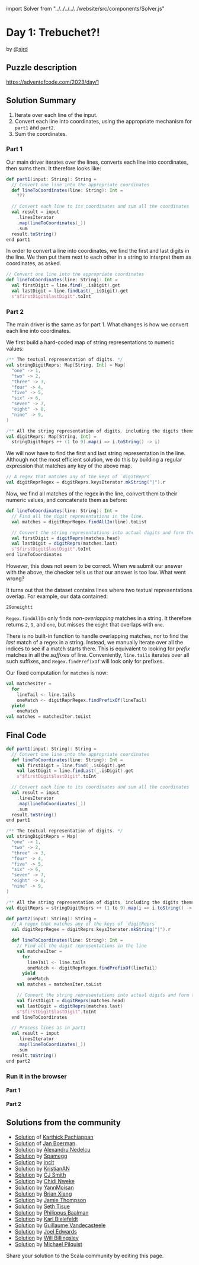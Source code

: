 import Solver from "../../../../../website/src/components/Solver.js"

# Day 1: Trebuchet?!

by [@sjrd](https://github.com/sjrd)

## Puzzle description

https://adventofcode.com/2023/day/1

## Solution Summary

1. Iterate over each line of the input.
2. Convert each line into coordinates, using the appropriate mechanism for `part1` and `part2`.
3. Sum the coordinates.

### Part 1

Our main driver iterates over the lines, converts each line into coordinates, then sums them.
It therefore looks like:

```scala
def part1(input: String): String =
  // Convert one line into the appropriate coordinates
  def lineToCoordinates(line: String): Int =
    ???

  // Convert each line to its coordinates and sum all the coordinates
  val result = input
    .linesIterator
    .map(lineToCoordinates(_))
    .sum
  result.toString()
end part1
```

In order to convert a line into coordinates, we find the first and last digits in the line.
We then put them next to each other in a string to interpret them as coordinates, as asked.

```scala
// Convert one line into the appropriate coordinates
def lineToCoordinates(line: String): Int =
  val firstDigit = line.find(_.isDigit).get
  val lastDigit = line.findLast(_.isDigit).get
  s"$firstDigit$lastDigit".toInt
```

### Part 2

The main driver is the same as for part 1.
What changes is how we convert each line into coordinates.

We first build a hard-coded map of string representations to numeric values:

```scala
/** The textual representation of digits. */
val stringDigitReprs: Map[String, Int] = Map(
  "one" -> 1,
  "two" -> 2,
  "three" -> 3,
  "four" -> 4,
  "five" -> 5,
  "six" -> 6,
  "seven" -> 7,
  "eight" -> 8,
  "nine" -> 9,
)

/** All the string representation of digits, including the digits themselves. */
val digitReprs: Map[String, Int] =
  stringDigitReprs ++ (1 to 9).map(i => i.toString() -> i)
```

We will now have to find the first and last string representation in the line.
Although not the most efficient solution, we do this by building a regular expression that matches any key of the above map.

```scala
// A regex that matches any of the keys of `digitReprs`
val digitReprRegex = digitReprs.keysIterator.mkString("|").r
```

Now, we find all matches of the regex in the line, convert them to their numeric values, and concatenate them as before:

```scala
def lineToCoordinates(line: String): Int =
  // Find all the digit representations in the line.
  val matches = digitReprRegex.findAllIn(line).toList

  // Convert the string representations into actual digits and form the result
  val firstDigit = digitReprs(matches.head)
  val lastDigit = digitReprs(matches.last)
  s"$firstDigit$lastDigit".toInt
end lineToCoordinates
```

However, this does not seem to be correct.
When we submit our answer with the above, the checker tells us that our answer is too low.
What went wrong?

It turns out that the dataset contains lines where two textual representations overlap.
For example, our data contained:

```
29oneightt
```

`Regex.findAllIn` only finds *non-overlapping* matches in a string.
It therefore returns `2`, `9`, and `one`, but misses the `eight` that overlaps with `one`.

There is no built-in function to handle overlapping matches, nor to find the *last* match of a regex in a string.
Instead, we manually iterate over all the indices to see if a match starts there.
This is equivalent to looking for *prefix* matches in all the *suffixes* of line.
Conveniently, `line.tails` iterates over all such suffixes, and `Regex.findPrefixOf` will look only for prefixes.

Our fixed computation for `matches` is now:

```scala
val matchesIter =
  for
    lineTail <- line.tails
    oneMatch <- digitReprRegex.findPrefixOf(lineTail)
  yield
    oneMatch
val matches = matchesIter.toList
```

## Final Code

```scala
def part1(input: String): String =
  // Convert one line into the appropriate coordinates
  def lineToCoordinates(line: String): Int =
    val firstDigit = line.find(_.isDigit).get
    val lastDigit = line.findLast(_.isDigit).get
    s"$firstDigit$lastDigit".toInt

  // Convert each line to its coordinates and sum all the coordinates
  val result = input
    .linesIterator
    .map(lineToCoordinates(_))
    .sum
  result.toString()
end part1

/** The textual representation of digits. */
val stringDigitReprs = Map(
  "one" -> 1,
  "two" -> 2,
  "three" -> 3,
  "four" -> 4,
  "five" -> 5,
  "six" -> 6,
  "seven" -> 7,
  "eight" -> 8,
  "nine" -> 9,
)

/** All the string representation of digits, including the digits themselves. */
val digitReprs = stringDigitReprs ++ (1 to 9).map(i => i.toString() -> i)

def part2(input: String): String =
  // A regex that matches any of the keys of `digitReprs`
  val digitReprRegex = digitReprs.keysIterator.mkString("|").r

  def lineToCoordinates(line: String): Int =
    // Find all the digit representations in the line
    val matchesIter =
      for
        lineTail <- line.tails
        oneMatch <- digitReprRegex.findPrefixOf(lineTail)
      yield
        oneMatch
    val matches = matchesIter.toList

    // Convert the string representations into actual digits and form the result
    val firstDigit = digitReprs(matches.head)
    val lastDigit = digitReprs(matches.last)
    s"$firstDigit$lastDigit".toInt
  end lineToCoordinates

  // Process lines as in part1
  val result = input
    .linesIterator
    .map(lineToCoordinates(_))
    .sum
  result.toString()
end part2
```

### Run it in the browser

#### Part 1

<Solver puzzle="day01-part1" year="2023"/>

#### Part 2

<Solver puzzle="day01-part2" year="2023"/>

## Solutions from the community


- [Solution](https://github.com/pkarthick/AdventOfCode/blob/master/2023/scala/src/main/scala/day01.scala) of [Karthick Pachiappan](https://github.com/pkarthick)
- [Solution](https://github.com/Jannyboy11/AdventOfCode2023/blob/master/src/main/scala/day01/Day01.scala) of [Jan Boerman](https://twitter.com/JanBoerman95).
- [Solution](https://github.com/alexandru/advent-of-code/blob/main/scala3/2023/src/main/scala/day1.scala) by [Alexandru Nedelcu](https://github.com/alexandru/)
- [Solution](https://github.com/spamegg1/advent-of-code-2023-scala/blob/solutions/01.worksheet.sc#L65) by [Spamegg](https://github.com/spamegg1/)
- [Solution](https://github.com/jnclt/adventofcode2023/tree/main/day01) by [jnclt](https://github.com/jnclt)
- [Solution](https://github.com/KristianAN/AoC2023/blob/main/scala/src/Day1.scala) by [KristianAN](https://github.com/KristianAN)
- [Solution](https://gist.github.com/CJSmith-0141/a84b3d213bdd8ed7c256561132d19b8d) by [CJ Smith](https://github.com/CJSmith-0141)
- [Solution](https://github.com/ChidiRnweke/AOC23/blob/main/src/main/scala/day1.scala) by [Chidi Nweke](https://github.com/ChidiRnweke)
- [Solution](https://github.com/YannMoisan/advent-of-code/blob/master/2023/src/main/scala/Day1.scala) by [YannMoisan](https://github.com/YannMoisan)
- [Solution](https://github.com/bxiang/advent-of-code-2023/blob/main/src/main/scala/com/aoc/day1/Solution.scala) by [Brian Xiang](https://github.com/bxiang)
- [Solution](https://github.com/bishabosha/advent-of-code-2023/blob/main/2023-day01.scala) by [Jamie Thompson](https://github.com/bishabosha)
- [Solution](https://github.com/SethTisue/adventofcode/blob/main/2023/src/test/scala/Day01.scala) by [Seth Tisue](https://github.com/SethTisue)
- [Solution](https://github.com/Philippus/adventofcode/tree/main/src/main/scala/adventofcode2023/day1/Day1.scala) by [Philippus Baalman](https://github.com/philippus)
- [Solution](https://github.com/kbielefe/advent-of-code/blob/edf8e706229a5f3785291824f26778de8a583c35/2023/src/main/scala/1.scala) by [Karl Bielefeldt](https://github.com/kbielefe)
- [Solution](https://github.com/guycastle/advent_of_code_2023/blob/main/src/main/scala/days/day01/DayOne.scala) by [Guillaume Vandecasteele](https://github.com/guycastle)
- [Solution](https://github.com/joeledwards/advent-of-code/blob/master/2023/src/main/scala/com/buzuli/advent/days/day1.scala) by [Joel Edwards](https://github.com/joeledwards)
- [Solution](https://github.com/wbillingsley/advent-of-code-2023-scala/blob/star2/solver.scala) by [Will Billingsley](https://github.com/wbillingsley)
- [Solution](https://github.com/mpilquist/aoc/blob/main/2023/day1.sc) by [Michael Pilquist](https://github.com/mpilquist)

Share your solution to the Scala community by editing this page.

